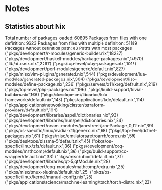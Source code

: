 # Notes

## Statistics about Nix

Total number of packages loaded: 60895
Packages from files with one definition: 9623
Packages from files with multiple definition: 51189
Packages without definition path: 83
Paths with most packages
("pkgs/development/r-modules/generic-builder.nix",18287)
("pkgs/development/haskell-modules/hackage-packages.nix",14970)
("lib/attrsets.nix",2267)
("pkgs/top-level/ruby-packages.nix",1012)
("pkgs/development/perl-modules/generic/default.nix",827)
("pkgs/misc/vim-plugins/generated.nix",544)
("pkgs/development/lua-modules/generated-packages.nix",304)
("pkgs/development/lisp-modules/define-package.nix",236)
("pkgs/servers/x11/xorg/default.nix",219)
("pkgs/top-level/php-packages.nix",196)
("pkgs/build-support/trivial-builders.nix",166)
("pkgs/development/libraries/kde-frameworks/default.nix",148)
("pkgs/applications/kde/default.nix",114)
("pkgs/applications/networking/cluster/terraform-providers/default.nix",104)
("pkgs/development/libraries/aspell/dictionaries.nix",93)
("pkgs/development/libraries/hunspell/dictionaries.nix",84)
("pkgs/development/ocaml-modules/janestreet/janePackage_0_12.nix",69)
("pkgs/os-specific/linux/nvidia-x11/generic.nix",68)
("pkgs/top-level/dotnet-packages.nix",61)
("pkgs/misc/emulators/retroarch/cores.nix",59)
("pkgs/desktops/plasma-5/default.nix",45)
("pkgs/os-specific/linux/zfs/default.nix",36)
("pkgs/development/coq-modules/mathcomp/default.nix",36)
("pkgs/build-support/cc-wrapper/default.nix",33)
("pkgs/misc/uboot/default.nix",31)
("pkgs/development/libraries/qt-5/qtModule.nix",28)
("pkgs/development/coq-modules/mathcomp/extra.nix",25)
("pkgs/misc/tmux-plugins/default.nix",25)
("pkgs/os-specific/linux/kernel/manual-config.nix",25)
("pkgs/applications/science/machine-learning/torch/torch-distro.nix",23)

